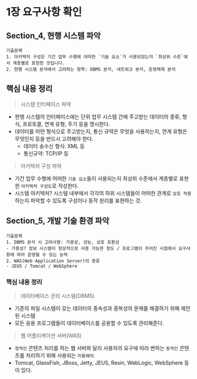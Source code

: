# 1장 요구사항 확인

## Section_4, 현행 시스템 파악

```
기출문제
1. 아키텍처 구성은 기간 업무 수행에 어떠한 `기술 요소`가 사용되었는지 `최상위 수준`에서 계층별로 표현한 것입니다.
2. 현행 시스템 분석에서 고려하는 항목: DBMS 분석, 네트워크 분석, 운영체제 분석 
```

## 핵심 내용 정리

> 시스템 인터페이스 파악
- 현행 시스템의 인터페이스에는 단위 업무 시스템 간에 주고받는 데이터의 종류, 형식, 프로토콜, 연계 유형, 주기 등을 명시한다. 
- 데이터를 어떤 형식으로 주고받는지, 통신 규약은 무엇을 사용하는지, 연계 유형은 무엇인지 등을 반드시 고려해야 한다. 
  - 데이터 송수신 형식: XML 등
  - 통신규약: TCP/IP 등

> 아키텍처 구성 파악
- 기간 업무 수행에 어떠한 `기술 요소`들이 사용되는지 최상위 수준에서 계층별로 표현한 `아키텍처 구성도`로 작성한다.
- 시스템 아키텍처? 시스템 내부에서 각각의 하위 시스템들이 어떠한 관계로 `상호 작용`하는지 파악할 수 있도록 구성이나 동작 원리를 표현하는 것. 

## Section_5, 개발 기술 환경 파악

```
기출문제
1. DBMS 분석 시 고려사항: 가용성, 성능, 상호 호환성
- 가용성? 정보 시스템이 정상적으로 사용 가능한 정도 / 프로그램이 주어진 시점에서 요구사항에 따라 운영될 수 있는 능력
2. WAS(Web Application Server)의 종류
- JEUS / Tomcat / WebSphere
```

### 핵심 내용 정리

> 데이터베이스 관리 시스템(DBMS)
- 기존의 파일 시스템이 갖는 데이터의 종속성과 중복성의 문제를 해결하기 위해 제안된 시스템
- 모든 응용 프로그램들이 데이터베이스를 공용할 수 있도록 관리해준다. 

> 웹 어플리케이션 서버(WAS)
- `정적인` 콘텐츠 처리를 하는 웹 서버와 달리 사용자의 요구에 따라 변하는 `동적인` 콘텐츠를 처리하기 위해 사용되는 `미들웨어`.
- Tomcat, GlassFish, JBoss, Jetty, JEUS, Resin, WebLogic, WebSphere 등이 있다. 
 